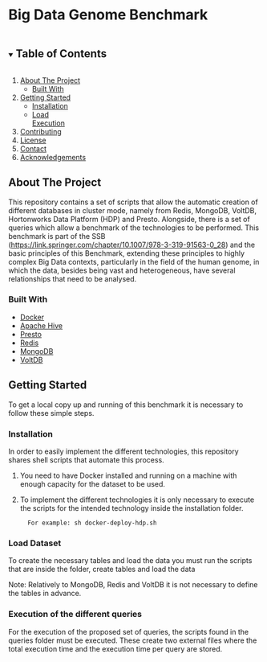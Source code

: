 # Big Data Genome Benchmark

<!-- TABLE OF CONTENTS -->
<details open="open">
  <summary><h2 style="display: inline-block">Table of Contents</h2></summary>
  <ol>
    <li>
      <a href="#about-the-project">About The Project</a>
      <ul>
        <li><a href="#built-with">Built With</a></li>
      </ul>
    </li>
    <li>
      <a href="#Getting Started">Getting Started</a>
      <ul>
        <li><a href="#Installation">Installation</a></li>
        <li><a href="#Load">Load</a></li
        <li><a href="#Execution">Execution</a></li>
      </ul>
    </li>
    <li><a href="#contributing">Contributing</a></li>
    <li><a href="#license">License</a></li>
    <li><a href="#contact">Contact</a></li>
    <li><a href="#acknowledgements">Acknowledgements</a></li>
  </ol>
</details>

<!-- ABOUT THE PROJECT -->
## About The Project

This repository contains a set of scripts that allow the automatic creation of different databases in cluster mode, namely from Redis, MongoDB, VoltDB, Hortonworks Data Platform (HDP) and Presto. Alongside, there is a set of queries which allow a benchmark of the technologies to be performed. This benchmark is part of the SSB (https://link.springer.com/chapter/10.1007/978-3-319-91563-0_28) and the basic principles of this Benchmark, extending these principles to highly complex Big Data contexts, particularly in the field of the human genome, in which the data, besides being vast and heterogeneous, have several relationships that need to be analysed.

### Built With

* [Docker](https://www.docker.com/)
* [Apache Hive](https://hive.apache.org/)
* [Presto](https://prestodb.io/)
* [Redis](https://redis.io/)
* [MongoDB](https://www.mongodb.com/2)
* [VoltDB](https://www.voltdb.com/)

<!-- GETTING STARTED -->
## Getting Started

To get a local copy up and running of this benchmark it is necessary to follow these simple steps.

### Installation

In order to easily implement the different technologies, this repository shares shell scripts that automate this process.

1. You need to have Docker installed and running on a machine with enough capacity for the dataset to be used.
   
2. To implement the different technologies it is only necessary to execute the scripts for the intended technology inside the installation folder.
    ```
      For example: sh docker-deploy-hdp.sh
    ```

### Load Dataset

To create the necessary tables and load the data you must run the scripts that are inside the folder, create tables and load the data

Note: Relatively to MongoDB, Redis and VoltDB it is not necessary to define the tables in advance.

### Execution of the different queries 

For the execution of the proposed set of queries, the scripts found in the queries folder must be executed. These create two external files where the total execution time and the execution time per query are stored.
